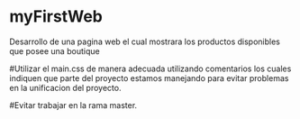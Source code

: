 # myFirstWeb
Desarrollo de una pagina web el cual mostrara los productos disponibles que posee una boutique 

#Utilizar el main.css de manera adecuada utilizando comentarios los cuales indiquen que parte del proyecto estamos manejando para evitar problemas en la unificacion del proyecto.

#Evitar trabajar en la rama master.
